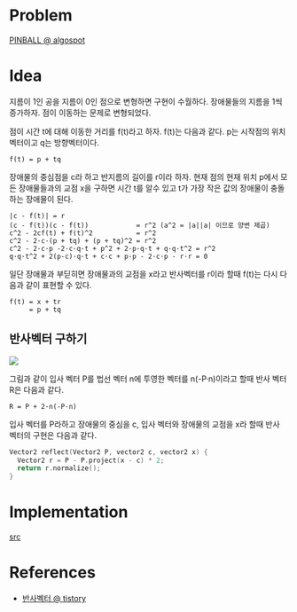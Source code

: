 # Problem

[PINBALL @ algospot](https://algospot.com/judge/problem/read/PINBALL)

# Idea

지름이 1인 공을 지름이 0인 점으로 변형하면 구현이 수월하다. 장애물들의
지름을 1씩 증가하자. 점이 이동하는 문제로 변형되었다.

점이 시간 t에 대해 이동한 거리를 f(t)라고 하자. f(t)는 다음과 같다.
p는 시작점의 위치벡터이고 q는 방향벡터이다.

```
f(t) = p + tq
```

장애물의 중심점을 c라 하고 반지름의 길이를 r이라 하자.  현재 점의 현재
위치 p에서 모든 장애물들과의 교점 x을 구하면 시간 t를 알수 있고 t가
가장 작은 값의 장애물이 충돌하는 장애물이 된다.

```
|c - f(t)| = r
(c - f(t))(c - f(t))            = r^2 (a^2 = |a||a| 이므로 양변 제곱)
c^2 - 2cf(t) + f(t)^2           = r^2
c^2 - 2·c·(p + tq) + (p + tq)^2 = r^2
c^2 - 2·c·p -2·c·q·t + p^2 + 2·p·q·t + q·q·t^2 = r^2
q·q·t^2 + 2(p-c)·q·t + c·c + p·p - 2·c·p - r·r = 0
```

일단 장애물과 부딛히면 장애물과의 교점을 x라고 반사벡터를 r이라 할때
f(t)는 다시 다음과 같이 표현할 수 있다.

```
f(t) = x + tr
     = p + tq
```

## 반사벡터 구하기

![](../_img/reflect_vector.png)

그림과 같이 입사 벡터 P를 법선 벡터 n에 투영한 벡터를 n(-P·n)이라고 할때
반사 벡터 R은 다음과 같다.

```
R = P + 2·n(-P·n)
```

입사 벡터를 P라하고 장애물의 중심을 c, 입사 벡터와 장애물의 교점을 x라 할때
반사 벡터의 구현은 다음과 같다.

```cpp
Vector2 reflect(Vector2 P, vector2 c, vector2 x) {
  Vector2 r = P - P.project(x - c) * 2;
  return r.normalize();
}
```

# Implementation

[src](a.cpp)

# References

* [반사벡터 @ tistory](http://toymaker.tistory.com/entry/%EB%B0%98%EC%82%AC-%EB%B2%A1%ED%84%B0-Reflection-Vector)